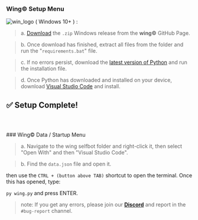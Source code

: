 ### Wing© Setup Menu
![win_logo](https://lh3.googleusercontent.com/YP2wjGdN2bx5oSzG5cDNb1Y7TuredXn2Za2ni_niRvxO02neDmubb9iRePX5bxKbp2lCJZdpbAdMHs-cENhxmcScSuiSBWvpvea9py-37kyhWnaRhq95kmruWS-OUqJPn2UoDmtKhCTCUfymWksfvrRH_exHT5j4nXsj_cQRKu_luQCc7a3Cqj81YLKV4ozmuPa7eRp2i19j3wD2_w6t1O-_oog7P4siHH2PScVKoiN_4oOK5v7nsVCAFrxqvNQumMNVE82GR7WL40o7NcO4cacy_OOXdf_BDHPq72-EyoBtomXXAtFZSyNe-gxzqiJkQJzokFwb2eizp8SnpeHZHyETGXO4r3KfUFIr3ti9q3Qaz5rcAXwo_2TpbbfNzhF5K5gSvHENLROWwVDAHS0EPqxhkl2ZKFpAtukU_DvcXMXhnSB0iNeQy3u0x4fritdk_R2S7gP8wZwtAEKHhYF2eb5BTiUtMb1_bA5JSvzmzPBFYLB7bM_KyEllLW_KOKXz_ZQ2mlqV5Ses8HloCRKNX_QGEM9RcfvMiVV4J5xkqW-jhEfLETPMUNZOWmQhz56mFJ-O9KFgBs5edinMrMYPpBH9T4r-YIypwPPAtilZNJ6_WEWV2kurgnzmsimfcIgoEFkah6L7z-gIGcnls5ilDb5195ikvN4ijqQIbkTHInAUjrPbalIuq-XekwQkiYGBDdEikeabgMOWFtZBIMdPyQp4TDfHf-qporKu9qqV3vu_UBs4hEmLVP0d--xSjPo6swCcfeI0yx0O94zIFzC0ape4h6yvFxUPHDT4g5Nc3rHyv27MPJGgZ3q4F04b81Z9_y3Zf3YXmvUIm42Vqis6roVin2y4qCXS7dBm5N08WSK_LGidBITJ9pO22RZ6pt5QpzkwO4pn_P6RYTSfdJPlixdBc9U8_i_lfQTh_h7sEI70xaM=s96-no?authuser=0)
( Windows 10+ ) :

> a. [Download](https://github.com/cartischopppa/wingselfbot/releases/tag/v1.02.3) the `.zip` Windows release from the **wing©** GitHub Page.

> b. Once download has finished, extract all files from the folder and run the "`requirements.bat`" file.

> c. If no errors persist, download the [latest version of Python](https://www.python.org/downloads/) and run the installation file.

> d. Once Python has downloaded and installed on your device, download [Visual Studio Code](https://code.visualstudio.com/) and install.
> 
:white_check_mark: Setup Complete!
<br>
<br>
---
<br>
### Wing© Data / Startup Menu


> a. Navigate to the wing selfbot folder and right-click it, then select "Open With" and then "Visual Studio Code".

> b. Find the `data.json` file and open it.



then use the `CTRL + (button above TAB)` shortcut to open the terminal. Once this has opened, type:

`py wing.py` and press ENTER.



> note: If you get any errors, please join our **[Discord](discord.gg/)** and report in the `#bug-report` channel.
